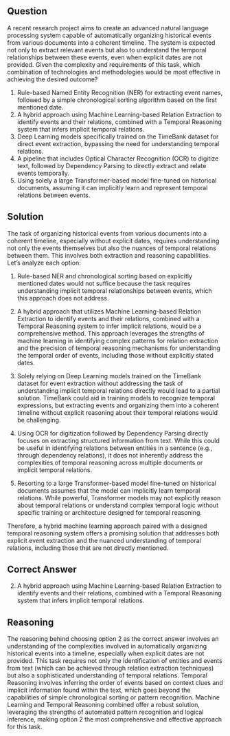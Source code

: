 ## Question
A recent research project aims to create an advanced natural language processing system capable of automatically organizing historical events from various documents into a coherent timeline. The system is expected not only to extract relevant events but also to understand the temporal relationships between these events, even when explicit dates are not provided. Given the complexity and requirements of this task, which combination of technologies and methodologies would be most effective in achieving the desired outcome?

1. Rule-based Named Entity Recognition (NER) for extracting event names, followed by a simple chronological sorting algorithm based on the first mentioned date.
2. A hybrid approach using Machine Learning-based Relation Extraction to identify events and their relations, combined with a Temporal Reasoning system that infers implicit temporal relations.
3. Deep Learning models specifically trained on the TimeBank dataset for direct event extraction, bypassing the need for understanding temporal relations.
4. A pipeline that includes Optical Character Recognition (OCR) to digitize text, followed by Dependency Parsing to directly extract and relate events temporally.
5. Using solely a large Transformer-based model fine-tuned on historical documents, assuming it can implicitly learn and represent temporal relations between events.

## Solution
The task of organizing historical events from various documents into a coherent timeline, especially without explicit dates, requires understanding not only the events themselves but also the nuances of temporal relations between them. This involves both extraction and reasoning capabilities. Let’s analyze each option:

1. Rule-based NER and chronological sorting based on explicitly mentioned dates would not suffice because the task requires understanding implicit temporal relationships between events, which this approach does not address.

2. A hybrid approach that utilizes Machine Learning-based Relation Extraction to identify events and their relations, combined with a Temporal Reasoning system to infer implicit relations, would be a comprehensive method. This approach leverages the strengths of machine learning in identifying complex patterns for relation extraction and the precision of temporal reasoning mechanisms for understanding the temporal order of events, including those without explicitly stated dates.

3. Solely relying on Deep Learning models trained on the TimeBank dataset for event extraction without addressing the task of understanding implicit temporal relations directly would lead to a partial solution. TimeBank could aid in training models to recognize temporal expressions, but extracting events and organizing them into a coherent timeline without explicit reasoning about their temporal relations would be challenging.

4. Using OCR for digitization followed by Dependency Parsing directly focuses on extracting structured information from text. While this could be useful in identifying relations between entities in a sentence (e.g., through dependency relations), it does not inherently address the complexities of temporal reasoning across multiple documents or implicit temporal relations.

5. Resorting to a large Transformer-based model fine-tuned on historical documents assumes that the model can implicitly learn temporal relations. While powerful, Transformer models may not explicitly reason about temporal relations or understand complex temporal logic without specific training or architecture designed for temporal reasoning.

Therefore, a hybrid machine learning approach paired with a designed temporal reasoning system offers a promising solution that addresses both explicit event extraction and the nuanced understanding of temporal relations, including those that are not directly mentioned.

## Correct Answer
2. A hybrid approach using Machine Learning-based Relation Extraction to identify events and their relations, combined with a Temporal Reasoning system that infers implicit temporal relations.

## Reasoning
The reasoning behind choosing option 2 as the correct answer involves an understanding of the complexities involved in automatically organizing historical events into a timeline, especially when explicit dates are not provided. This task requires not only the identification of entities and events from text (which can be achieved through relation extraction techniques) but also a sophisticated understanding of temporal relations. Temporal Reasoning involves inferring the order of events based on context clues and implicit information found within the text, which goes beyond the capabilities of simple chronological sorting or pattern recognition. Machine Learning and Temporal Reasoning combined offer a robust solution, leveraging the strengths of automated pattern recognition and logical inference, making option 2 the most comprehensive and effective approach for this task.